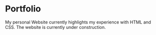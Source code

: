 # Portfolio
My personal Website currently highlights my experience with HTML and CSS. The website is currently under construction.
